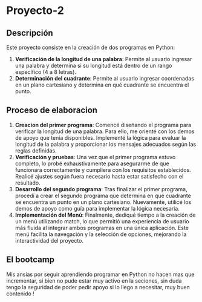 # Proyecto-2
 
## Descripción 
 Este proyecto consiste en la creación de dos programas en Python:
1. **Verificación de la longitud de una palabra**: Permite al usuario ingresar una palabra y determina si su longitud está dentro de un rango específico (4 a 8 letras).
2. **Determinación del cuadrante**: Permite al usuario ingresar coordenadas en un plano cartesiano y determina en qué cuadrante se encuentra el punto.

## Proceso de elaboracion 
1. **Creacion del primer programa**:  Comencé diseñando el programa para verificar la longitud de una palabra. Para ello, me orienté con los demos de apoyo que tenía disponibles. Implementé la lógica para evaluar la longitud de la palabra y proporcionar los mensajes adecuados según las reglas definidas.
2. **Verificación y pruebas**: Una vez que el primer programa estuvo completo, lo probé exhaustivamente para asegurarme de que funcionara correctamente y cumpliera con los requisitos establecidos. Realicé ajustes según fuera necesario hasta estar satisfecho con el resultado.
3. **Desarrollo del segundo programa**: Tras finalizar el primer programa, procedí a crear el segundo programa que determina en qué cuadrante se encuentra un punto en un plano cartesiano. Nuevamente, utilicé los demos de apoyo como guía para implementar la lógica necesaria.
4. **Implementación del Menú**: Finalmente, dediqué tiempo a la creación de un menú utilizando match, lo que permitió una experiencia de usuario más fluida al integrar ambos programas en una única aplicación. Este menú facilita la navegación y la selección de opciones, mejorando la interactividad del proyecto.

## El bootcamp
Mis ansias por seguir aprendiendo programar en Python no hacen mas que incrementar, si bien no pude estar muy activo en la seciones, sin duda tengo la seguridad de poder pedir apoyo si lo llego a necesitar, muy buen contenido !
